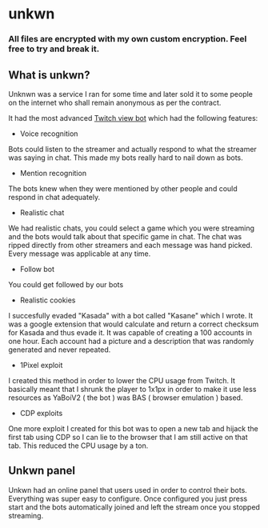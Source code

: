 # unkwn

### All files are encrypted with my own custom encryption. Feel free to try and break it.

## What is unkwn?

Unknwn was a service I ran for some time and later sold it to some people on the internet who shall remain anonymous as per the contract.

It had the most advanced [Twitch view bot](https://github.com/coeex/YaBoi-V2) which had the following features:

- Voice recognition

Bots could listen to the streamer and actually respond to what the streamer was saying in chat. This made my bots really hard to nail down as bots.

- Mention recognition

The bots knew when they were mentioned by other people and could respond in chat adequately.

- Realistic chat

We had realistic chats, you could select a game which you were streaming and the bots would talk about that specific game in chat. The chat was ripped directly from other streamers and each message was hand picked. Every message was applicable at any time.

- Follow bot

You could get followed by our bots

- Realistic cookies

I succesfully evaded "Kasada" with a bot called "Kasane" which I wrote. It was a google extension that would calculate and return a correct checksum for Kasada and thus evade it. It was capable of creating a 100 accounts in one hour. Each account had a picture and a description that was randomly generated and never repeated.

- 1Pixel exploit

I created this method in order to lower the CPU usage from Twitch. It basically meant that I shrunk the player to 1x1px in order to make it use less resources as YaBoiV2 ( the bot ) was BAS ( browser emulation ) based.

- CDP exploits

One more exploit I created for this bot was to open a new tab and hijack the first tab using CDP so I can lie to the browser that I am still active on that tab. This reduced the CPU usage by a ton.

## Unkwn panel

Unkwn had an online panel that users used in order to control their bots. Everything was super easy to configure. Once configured you just press start and the bots automatically joined and left the stream once you stopped streaming. 

